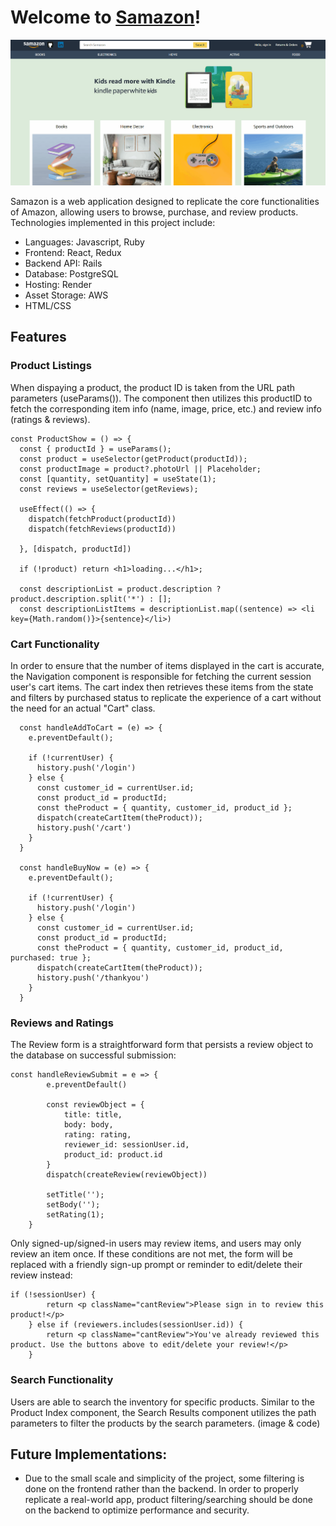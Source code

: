 # Welcome to [Samazon](https://samazon.onrender.com/)!
![Basic Functionality Gif](frontend\src\assets\images\Production-ReadMe-Gif.gif)

Samazon is a web application designed to replicate the core functionalities of Amazon, allowing users to browse, purchase, and review products. Technologies implemented in this project include: 
- Languages: Javascript, Ruby
- Frontend: React, Redux
- Backend API: Rails
- Database: PostgreSQL
- Hosting: Render
- Asset Storage: AWS
- HTML/CSS


## Features

### Product Listings
When dispaying a product, the product ID is taken from the URL path parameters (useParams()). The component then utilizes this productID to fetch the corresponding item info (name, image, price, etc.) and review info (ratings & reviews).

```
const ProductShow = () => {
  const { productId } = useParams();
  const product = useSelector(getProduct(productId));
  const productImage = product?.photoUrl || Placeholder;
  const [quantity, setQuantity] = useState(1);
  const reviews = useSelector(getReviews);

  useEffect(() => {
    dispatch(fetchProduct(productId))
    dispatch(fetchReviews(productId))

  }, [dispatch, productId])

  if (!product) return <h1>loading...</h1>;

  const descriptionList = product.description ? product.description.split('*') : [];
  const descriptionListItems = descriptionList.map((sentence) => <li key={Math.random()}>{sentence}</li>)
```


### Cart Functionality
In order to ensure that the number of items displayed in the cart is accurate, the Navigation component is responsible for fetching the current session user's cart items. The cart index then retrieves these items from the state and filters by purchased status to replicate the experience of a cart without the need for an actual "Cart" class. 

```
  const handleAddToCart = (e) => {
    e.preventDefault();

    if (!currentUser) {
      history.push('/login')
    } else {
      const customer_id = currentUser.id;
      const product_id = productId;
      const theProduct = { quantity, customer_id, product_id };
      dispatch(createCartItem(theProduct));
      history.push('/cart')
    }
  }

  const handleBuyNow = (e) => {
    e.preventDefault();

    if (!currentUser) {
      history.push('/login')
    } else {
      const customer_id = currentUser.id;
      const product_id = productId;
      const theProduct = { quantity, customer_id, product_id, purchased: true };
      dispatch(createCartItem(theProduct));
      history.push('/thankyou')
    }
  }
  ```

### Reviews and Ratings
The Review form is a straightforward form that persists a review object to the database on successful submission:
```
const handleReviewSubmit = e => {
        e.preventDefault()

        const reviewObject = {
            title: title,
            body: body,
            rating: rating,
            reviewer_id: sessionUser.id,
            product_id: product.id
        }
        dispatch(createReview(reviewObject))

        setTitle('');
        setBody('');
        setRating(1);
    }
```
Only signed-up/signed-in users may review items, and users may only review an item once. If these conditions are not met, the form will be replaced with a friendly sign-up prompt or reminder to edit/delete their review instead:
```
if (!sessionUser) {
        return <p className="cantReview">Please sign in to review this product!</p>
    } else if (reviewers.includes(sessionUser.id)) {
        return <p className="cantReview">You've already reviewed this product. Use the buttons above to edit/delete your review!</p>
    }
```


### Search Functionality
Users are able to search the inventory for specific products. Similar to the Product Index component, the Search Results component utilizes the path parameters to filter the products by the search parameters.
(image & code)



## Future Implementations:
- Due to the small scale and simplicity of the project, some filtering is done on the frontend rather than the backend. In order to properly replicate a real-world app, product filtering/searching should be done on the backend to optimize performance and security.
